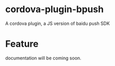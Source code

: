 cordova-plugin-bpush
===============

A cordova plugin, a JS version of baidu push SDK

Feature
===============
documentation will be coming soon.